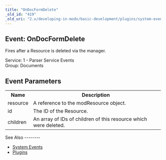 ```yaml
---
title: "OnDocFormDelete"
_old_id: "419"
_old_uri: "2.x/developing-in-modx/basic-development/plugins/system-events/ondocformdelete"
---
```


Event: OnDocFormDelete
----------------------

Fires after a Resource is deleted via the manager.

Service: 1 - Parser Service Events   
Group: Documents

Event Parameters
----------------

<table><tbody><tr><th>Name</th><th>Description</th></tr><tr><td>resource</td><td>A reference to the modResource object.</td></tr><tr><td>id</td><td>The ID of the Resource.</td></tr><tr><td>children</td><td>An array of IDs of children of this resource which were deleted.</td></tr></tbody></table>See Also
--------

- [System Events](developing-in-modx/basic-development/plugins/system-events "System Events")
- [Plugins](developing-in-modx/basic-development/plugins "Plugins")